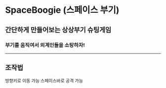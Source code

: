 # SpaceBoogie (스페이스 부기)

## 간단하게 만들어보는 상상부기 슈팅게임

### 부기를 움직여서 외계인들을 소탕하자!

---

## 조작법

방향키로 이동 가능
스페이스바로 공격 가능